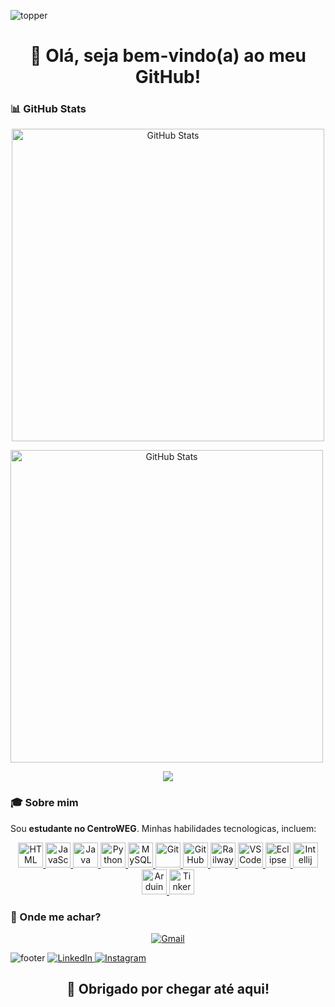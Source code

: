 ![topper](https://github.com/user-attachments/assets/dabf7d9c-4560-4694-8ef8-d9f262ed07e6)

<h1 align="center">👋 Olá, seja bem-vindo(a) ao meu GitHub!</h1>

### 📊 GitHub Stats

<div align= "center">
  <p>
    <img 
      alt="GitHub Stats" 
      height="500" 
    src="https://github-readme-stats.vercel.app/api/top-langs/?username=Nicofranca&theme=tokyonight&layout=compact&custom_title=Tecnologias&langs_count=9&cache_seconds=1800" 
  />
    
  <img  
    alt="GitHub Stats" 
    height="500" 
    style="padding-right: 10px;" 
src="https://github-readme-stats.vercel.app/api?username=Nicofranca&show_icons=true&count_private=true&theme=tokyonight&locale=pt-br&cache_seconds=1800"  />

![](https://nirzak-streak-stats.vercel.app/?user=Nicofranca&theme=aura&hide_border=false)<br/>

</div>

</p>

### 🎓 Sobre mim

Sou **estudante no CentroWEG**. Minhas habilidades tecnologicas, incluem:

<p align="center">
  <!-- Linguagens e tecnologias -->
  <a href="https://developer.mozilla.org/en-US/docs/Web/HTML" target="_blank">
    <img src="https://cdn.jsdelivr.net/gh/devicons/devicon/icons/html5/html5-original.svg" width="40px" title="HTML"/>
  </a>
  <a href="https://developer.mozilla.org/en-US/docs/Web/JavaScript" target="_blank">
    <img src="https://cdn.jsdelivr.net/gh/devicons/devicon/icons/javascript/javascript-original.svg" width="40px" title="JavaScript"/>
  </a>
  <a href="https://www.java.com/" target="_blank">
    <img src="https://cdn.jsdelivr.net/gh/devicons/devicon/icons/java/java-original.svg" width="40px" title="Java"/>
  </a>
  <a href="https://www.python.org/" target="_blank">
    <img src="https://cdn.jsdelivr.net/gh/devicons/devicon/icons/python/python-original.svg" width="40px" title="Python"/>
  </a>

  <!-- Bancos de dados -->
  <a href="https://www.mysql.com/" target="_blank">
    <img src="https://cdn.jsdelivr.net/gh/devicons/devicon/icons/mysql/mysql-original.svg" width="40px" title="MySQL"/>
  </a>

  <!-- Versionamento e plataformas -->
  <a href="https://git-scm.com/" target="_blank">
    <img src="https://cdn.jsdelivr.net/gh/devicons/devicon/icons/git/git-original.svg" width="40px" title="Git"/>
  </a>
  <a href="https://github.com/" target="_blank">
    <img src="https://cdn.jsdelivr.net/gh/devicons/devicon/icons/github/github-original.svg" width="40px" title="GitHub"/>
  </a>
  <a href="https://railway.app/" target="_blank">
    <img src="https://railway.app/favicon.ico" width="40px" title="Railway"/>
  </a>

  <!-- Editores e IDEs -->
  <a href="https://code.visualstudio.com/" target="_blank">
    <img src="https://cdn.jsdelivr.net/gh/devicons/devicon/icons/vscode/vscode-original.svg" width="40px" title="VSCode"/>
  </a>
  <a href="https://www.eclipse.org/" target="_blank">
    <img src="https://cdn.jsdelivr.net/gh/devicons/devicon/icons/eclipse/eclipse-original.svg" width="40px" title="Eclipse"/>
  </a>
  <a href="https://www.intellij.org/" target="_blank">
    <img src="https://cdn.jsdelivr.net/gh/devicons/devicon/icons/intellij/intellij-original.svg" width="40px" title="Intellij"/>
  </a>

  <!-- Outros -->
 <a href="https://www.arduino.cc/" target="_blank">
  <img src="https://cdn.jsdelivr.net/gh/devicons/devicon/icons/arduino/arduino-original.svg" width="40px" title="Arduino"/>
</a>
<a href="https://www.tinkercad.com/" target="_blank">
  <img src="https://www.tinkercad.com/favicon.ico" width="40px" title="Tinkercad"/>
</a>

  <!-- Ferramentas de design e produtividade -->
</p>

### 🧭 Onde me achar?

<p align="center">
  <a href="mailto:nicollas_franca@estudante.sesisenai.org.br" target="_blank">
    <img src="https://img.shields.io/badge/GMAIL-D14836?style=for-the-badge&logo=gmail&logoColor=white" alt="Gmail"/>
  </a>

  ![footer](https://github.com/user-attachments/assets/6098bc3b-1a35-4df2-85a2-c33028e73512)
  <a href="https://www.linkedin.com/in/nicollas-franca" target="_blank">
    <img src="https://img.shields.io/badge/LINKEDIN-0A66C2?style=for-the-badge&logo=linkedin&logoColor=white" alt="LinkedIn"/>
  </a>
  <a href="https://www.instagram.com/nicoo.franca/" target="_blank">
    <img src="https://img.shields.io/badge/INSTAGRAM-E4405F?style=for-the-badge&logo=instagram&logoColor=white" alt="Instagram"/>
  </a>
</p>

<h2 align="center">🚀 Obrigado por chegar até aqui!</h2>
